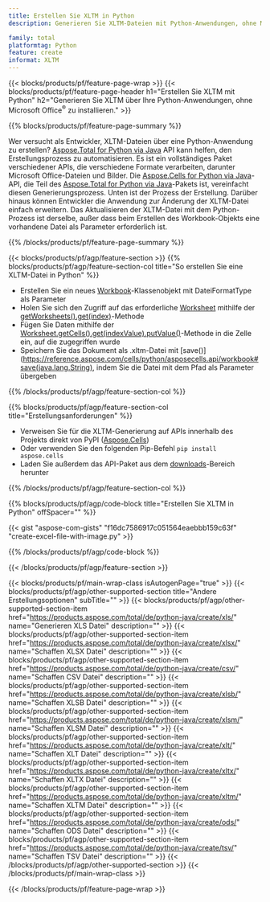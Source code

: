 ```yaml
---
title: Erstellen Sie XLTM in Python
description: Generieren Sie XLTM-Dateien mit Python-Anwendungen, ohne Microsoft Office zu verwenden. 

family: total
platformtag: Python
feature: create
informat: XLTM
---
```

{{< blocks/products/pf/feature-page-wrap >}}
{{< blocks/products/pf/feature-page-header h1="Erstellen Sie XLTM mit Python" h2="Generieren Sie XLTM über Ihre Python-Anwendungen, ohne Microsoft Office<sup>&reg;</sup> zu installieren." >}}

{{% blocks/products/pf/feature-page-summary %}}

Wer versucht als Entwickler, XLTM-Dateien über eine Python-Anwendung zu erstellen? [Aspose.Total for Python via Java](https://products.aspose.com/total/python-java/) API kann helfen, den Erstellungsprozess zu automatisieren. Es ist ein vollständiges Paket verschiedener APIs, die verschiedene Formate verarbeiten, darunter Microsoft Office-Dateien und Bilder. Die [Aspose.Cells for Python via Java](https://products.aspose.com/cells/python-java/)-API, die Teil des [Aspose.Total for Python via Java](https://products.aspose.com/total/python-java/)-Pakets ist, vereinfacht diesen Generierungsprozess. Unten ist der Prozess der Erstellung. Darüber hinaus können Entwickler die Anwendung zur Änderung der XLTM-Datei einfach erweitern. Das Aktualisieren der XLTM-Datei mit dem Python-Prozess ist derselbe, außer dass beim Erstellen des Workbook-Objekts eine vorhandene Datei als Parameter erforderlich ist.

{{% /blocks/products/pf/feature-page-summary %}}

{{< blocks/products/pf/agp/feature-section >}}
{{% blocks/products/pf/agp/feature-section-col title="So erstellen Sie eine XLTM-Datei in Python" %}}

- Erstellen Sie ein neues [Workbook](https://reference.aspose.com/cells/python/asposecells.api/Workbook)-Klassenobjekt mit DateiFormatType als Parameter
- Holen Sie sich den Zugriff auf das erforderliche [Worksheet](https://reference.aspose.com/cells/python/asposecells.api/Worksheet) mithilfe der [getWorksheets().get(index)](https://reference.aspose.com/cells/python/asposecells.api/workbook#Worksheets)-Methode
- Fügen Sie Daten mithilfe der [Worksheet.getCells().get(indexValue).putValue()](https://reference.aspose.com/cells/python/asposecells.api/worksheet#Cells)-Methode in die Zelle ein, auf die zugegriffen wurde
- Speichern Sie das Dokument als .xltm-Datei mit [save()](https://reference.aspose.com/cells/python/asposecells.api/workbook#save(java.lang.String), indem Sie die Datei mit dem Pfad als Parameter übergeben

{{% /blocks/products/pf/agp/feature-section-col %}}

{{% blocks/products/pf/agp/feature-section-col title="Erstellungsanforderungen" %}}

- Verweisen Sie für die XLTM-Generierung auf APIs innerhalb des Projekts direkt von PyPI ([Aspose.Cells](https://pypi.org/project/aspose-cells/))
- Oder verwenden Sie den folgenden Pip-Befehl ```pip install aspose.cells``` 
- Laden Sie außerdem das API-Paket aus dem [downloads](https://releases.aspose.com/cells/python-java)-Bereich herunter 

{{% /blocks/products/pf/agp/feature-section-col %}}

{{% blocks/products/pf/agp/code-block title="Erstellen Sie XLTM in Python" offSpacer="" %}}

{{< gist "aspose-com-gists" "f16dc7586917c051564eaebbb159c63f" "create-excel-file-with-image.py" >}}

{{% /blocks/products/pf/agp/code-block %}}

{{< /blocks/products/pf/agp/feature-section >}}

{{< blocks/products/pf/main-wrap-class isAutogenPage="true" >}}
{{< blocks/products/pf/agp/other-supported-section title="Andere Erstellungsoptionen" subTitle="" >}}
{{< blocks/products/pf/agp/other-supported-section-item href="https://products.aspose.com/total/de/python-java/create/xls/" name="Generieren XLS Datei" description="" >}}
{{< blocks/products/pf/agp/other-supported-section-item href="https://products.aspose.com/total/de/python-java/create/xlsx/" name="Schaffen XLSX Datei" description="" >}}
{{< blocks/products/pf/agp/other-supported-section-item href="https://products.aspose.com/total/de/python-java/create/csv/" name="Schaffen CSV Datei" description="" >}}
{{< blocks/products/pf/agp/other-supported-section-item href="https://products.aspose.com/total/de/python-java/create/xlsb/" name="Schaffen XLSB Datei" description="" >}}
{{< blocks/products/pf/agp/other-supported-section-item href="https://products.aspose.com/total/de/python-java/create/xlsm/" name="Schaffen XLSM Datei" description="" >}}
{{< blocks/products/pf/agp/other-supported-section-item href="https://products.aspose.com/total/de/python-java/create/xlt/" name="Schaffen XLT Datei" description="" >}}
{{< blocks/products/pf/agp/other-supported-section-item href="https://products.aspose.com/total/de/python-java/create/xltx/" name="Schaffen XLTX Datei" description="" >}}
{{< blocks/products/pf/agp/other-supported-section-item href="https://products.aspose.com/total/de/python-java/create/xltm/" name="Schaffen XLTM Datei" description="" >}}
{{< blocks/products/pf/agp/other-supported-section-item href="https://products.aspose.com/total/de/python-java/create/ods/" name="Schaffen ODS Datei" description="" >}}
{{< blocks/products/pf/agp/other-supported-section-item href="https://products.aspose.com/total/de/python-java/create/tsv/" name="Schaffen TSV Datei" description="" >}}
{{< /blocks/products/pf/agp/other-supported-section >}}
{{< /blocks/products/pf/main-wrap-class >}}

{{< /blocks/products/pf/feature-page-wrap >}}